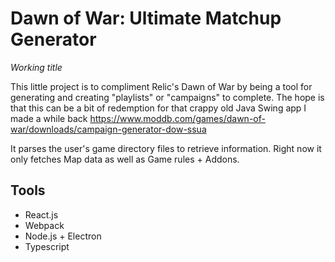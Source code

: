 # Dawn of War: Ultimate Matchup Generator
*Working title*

This little project is to compliment Relic's Dawn of War by being a tool for generating and creating "playlists" or "campaigns"
to complete. The hope is that this can be a bit of redemption for that crappy old Java Swing app I made a while back https://www.moddb.com/games/dawn-of-war/downloads/campaign-generator-dow-ssua

It parses the user's game directory files to retrieve information. Right now it only fetches Map data as well as Game rules + Addons.

## Tools
* React.js
* Webpack
* Node.js + Electron
* Typescript
